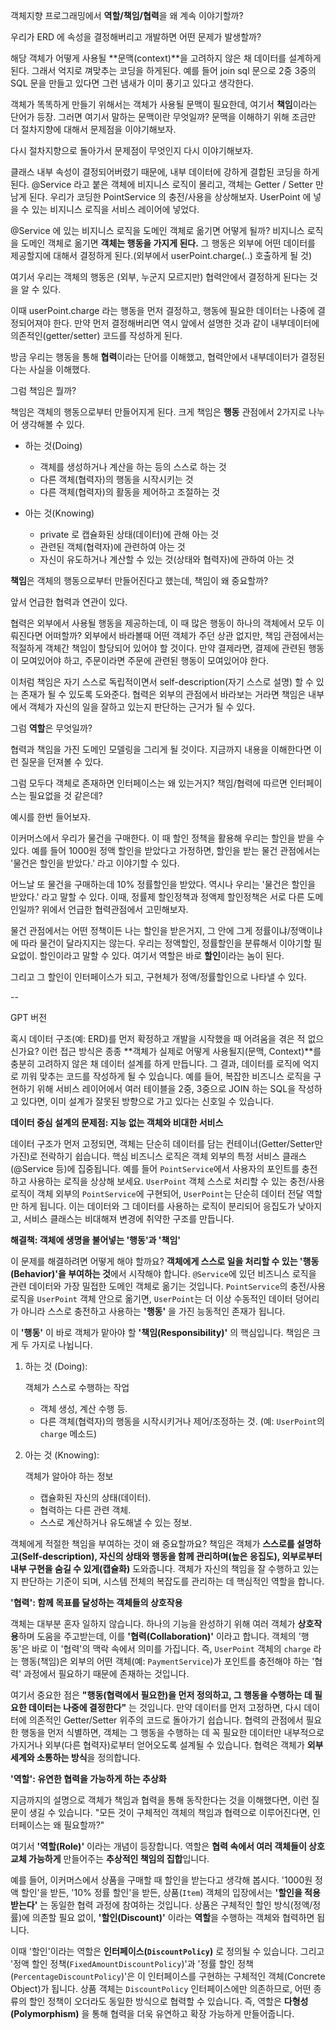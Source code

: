 

객체지향 프로그래밍에서 **역할/책임/협력**을 왜 계속 이야기할까?



우리가 ERD 에 속성을 결정해버리고 개발하면 어떤 문제가 발생할까?

해당 객체가 어떻게 사용될 **문맥(context)**을 고려하지 않은 채 데이터를 설계하게 된다. 그래서 억지로 껴맞추는 코딩을 하게된다. 예를 들어 join sql 문으로 2중 3중의 SQL 문을 만들고 있다면 그런 냄새가 이미 풍기고 있다고 생각한다.



객체가 똑똑하게 만들기 위해서는 객체가 사용될 문맥이 필요한데, 여기서 **책임**이라는 단어가 등장.
그러면 여기서 말하는 문맥이란 무엇일까? 문맥을 이해하기 위해 조금만 더 절차지향에 대해서 문제점을 이야기해보자.

다시 절차지향으로 돌아가서 문제점이 무엇인지 다시 이야기해보자.

 클래스 내부 속성이 결정되어버렸기 때문에, 내부 데이터에 강하게 결합된 코딩을 하게 된다. @Service 라고 붙은 객체에 비지니스 로직이 몰리고, 객체는 Getter / Setter 만 남게 된다. 우리가 코딩한 PointService 의 충전/사용을 상상해보자. UserPoint 에 넣을 수 있는 비지니스 로직을 서비스 레이어에 넣었다.

 @Service 에 있는 비지니스 로직을 도메인 객체로 옮기면 어떻게 될까? 비지니스 로직을 도메인 객체로 옮기면 **객체는 행동을 가지게 된다.** 그 행동은 외부에 어떤 데이터를 제공할지에 대해서 결정하게 된다.(외부에서 userPoint.charge(..) 호출하게 될 것) 

여기서 우리는 객체의 행동은 (외부, 누군지 모르지만) 협력안에서 결정하게 된다는 것을 알 수 있다. 

이때 userPoint.charge 라는 행동을 먼저 결정하고, 행동에 필요한 데이터는 나중에 결정되어져야 한다. 만약 먼저 결정해버리면 역시 앞에서 설명한 것과 같이 내부데이터에 의존적인(getter/setter) 코드를 작성하게 된다.



방금 우리는 행동을 통해 **협력**이라는 단어를 이해했고, 협력안에서 내부데이터가 결정된다는 사실을 이해했다.



그럼 책임은 뭘까? 

책임은 객체의 행동으로부터 만들어지게 된다. 크게 책임은 **행동** 관점에서 2가지로 나누어 생각해볼 수 있다.

- 하는 것(Doing)
  - 객체를 생성하거나 계산을 하는 등의 스스로 하는 것
  - 다른 객체(협력자)의 행동을 시작시키는 것
  - 다른 객체(협력자)의 활동을 제어하고 조절하는 것

- 아는 것(Knowing)
  - private 로 캡슐화된 상태(데이터)에 관해 아는 것
  - 관련된 객체(협력자)에 관련하여 아는 것
  - 자신이 유도하거나 계산할 수 있는 것(상태와 협력자)에 관하여 아는 것



**책임**은 객체의 행동으로부터 만들어진다고 했는데, 책임이 왜 중요할까? 

앞서 언급한 협력과 연관이 있다. 

 협력은 외부에서 사용될 행동을 제공하는데, 이 때 많은 행동이 하나의 객체에서 모두 이뤄진다면 어떠할까? 외부에서 바라볼때 어떤 객체가 주던 상관 없지만, 책임 관점에서는 적절하게 객체간 책임이 할당되어 있어야 할 것이다. 만약 결제라면, 결제에 관련된 행동이 모여있어야 하고, 주문이라면 주문에 관련된 행동이 모여있어야 한다. 

이처럼 책임은 자기 스스로 독립적이면서 self-description(자기 스스로 설명) 할 수 있는 존재가 될 수 있도록 도와준다. 협력은 외부의 관점에서 바라보는 거라면 책임은 내부에서 객체가 자신의 일을 잘하고 있는지 판단하는 근거가 될 수 있다.



그럼 **역할**은 무엇일까?

협력과 책임을 가진 도메인 모델링을 그리게 될 것이다. 지금까지 내용을 이해한다면 이런 질문을 던져볼 수 있다. 

그럼 모두다 객체로 존재하면 인터페이스는 왜 있는거지? 책임/협력에 따르면 인터페이스는 필요없을 것 같은데?

예시를 한번 들어보자.

이커머스에서 우리가 물건을 구매한다. 이 때 할인 정책을 활용해 우리는 할인을 받을 수 있다. 예를 들어 1000원 정액 할인을 받았다고 가정하면, 할인을 받는 물건 관점에서는 '물건은 할인을 받았다.' 라고 이야기할 수 있다.

어느날 또 물건을 구매하는데 10% 정률할인을 받았다. 역시나 우리는 '물건은 할인을 받았다.' 라고 말할 수 있다. 이때, 정률제 할인정책과 정액제 할인정책은 서로 다른 도메인일까? 위에서 언급한 협력관점에서 고민해보자. 

물건 관점에서는 어떤 정책이든 나는 할인을 받은거지, 그 안에 그게 정률이냐/정액이냐에 따라 물건이 달라지지는 않는다. 우리는 정액할인, 정률할인을 분류해서 이야기할 필요없이. 할인이라고 말할 수 있다. 여기서 역할은 바로 **할인**이라는 놈이 된다.

그리고 그 할인이 인터페이스가 되고, 구현체가 정액/정률할인으로 나타낼 수 있다.



--

GPT 버전

혹시 데이터 구조(예: ERD)를 먼저 확정하고 개발을 시작했을 때 어려움을 겪은 적 없으신가요? 이런 접근 방식은 종종 **객체가 실제로 어떻게 사용될지(문맥, Context)**를 충분히 고려하지 않은 채 데이터 설계를 하게 만듭니다. 그 결과, 데이터를 로직에 억지로 끼워 맞추는 코드를 작성하게 될 수 있습니다. 예를 들어, 복잡한 비즈니스 로직을 구현하기 위해 서비스 레이어에서 여러 테이블을 2중, 3중으로 JOIN 하는 SQL을 작성하고 있다면, 이미 설계가 잘못된 방향으로 가고 있다는 신호일 수 있습니다.

**데이터 중심 설계의 문제점: 지능 없는 객체와 비대한 서비스**

데이터 구조가 먼저 고정되면, 객체는 단순히 데이터를 담는 컨테이너(Getter/Setter만 가진)로 전락하기 쉽습니다. 핵심 비즈니스 로직은 객체 외부의 특정 서비스 클래스(@Service 등)에 집중됩니다. 예를 들어 `PointService`에서 사용자의 포인트를 충전하고 사용하는 로직을 상상해 보세요. `UserPoint` 객체 스스로 처리할 수 있는 충전/사용 로직이 객체 외부의 `PointService`에 구현되어, `UserPoint`는 단순히 데이터 전달 역할만 하게 됩니다. 이는 데이터와 그 데이터를 사용하는 로직이 분리되어 응집도가 낮아지고, 서비스 클래스는 비대해져 변경에 취약한 구조를 만듭니다.

**해결책: 객체에 생명을 불어넣는 '행동'과 '책임'**

이 문제를 해결하려면 어떻게 해야 할까요? **객체에게 스스로 일을 처리할 수 있는 '행동(Behavior)'을 부여하는 것**에서 시작해야 합니다. `@Service`에 있던 비즈니스 로직을 관련 데이터와 가장 밀접한 도메인 객체로 옮기는 것입니다. `PointService`의 충전/사용 로직을 `UserPoint` 객체 안으로 옮기면, `UserPoint`는 더 이상 수동적인 데이터 덩어리가 아니라 스스로 충전하고 사용하는 **'행동'** 을 가진 능동적인 존재가 됩니다.

이 **'행동'** 이 바로 객체가 맡아야 할 **'책임(Responsibility)'** 의 핵심입니다. 책임은 크게 두 가지로 나뉩니다.

1. 하는 것 (Doing):

   객체가 스스로 수행하는 작업

   - 객체 생성, 계산 수행 등.
   - 다른 객체(협력자)의 행동을 시작시키거나 제어/조정하는 것. (예: `UserPoint`의 `charge` 메소드)

2. 아는 것 (Knowing):

   객체가 알아야 하는 정보

   - 캡슐화된 자신의 상태(데이터).
   - 협력하는 다른 관련 객체.
   - 스스로 계산하거나 유도해낼 수 있는 정보.

객체에게 적절한 책임을 부여하는 것이 왜 중요할까요? 책임은 객체가 **스스로를 설명하고(Self-description), 자신의 상태와 행동을 함께 관리하며(높은 응집도), 외부로부터 내부 구현을 숨길 수 있게(캡슐화)** 도와줍니다. 객체가 자신의 책임을 잘 수행하고 있는지 판단하는 기준이 되며, 시스템 전체의 복잡도를 관리하는 데 핵심적인 역할을 합니다.

**'협력': 함께 목표를 달성하는 객체들의 상호작용**

객체는 대부분 혼자 일하지 않습니다. 하나의 기능을 완성하기 위해 여러 객체가 **상호작용**하며 도움을 주고받는데, 이를 **'협력(Collaboration)'** 이라고 합니다. 객체의 '행동'은 바로 이 '협력'의 맥락 속에서 의미를 가집니다. 즉, `UserPoint` 객체의 `charge` 라는 행동(책임)은 외부의 어떤 객체(예: `PaymentService`)가 포인트를 충전해야 하는 '협력' 과정에서 필요하기 때문에 존재하는 것입니다.

여기서 중요한 점은 **"행동(협력에서 필요한)을 먼저 정의하고, 그 행동을 수행하는 데 필요한 데이터는 나중에 결정한다"** 는 것입니다. 만약 데이터를 먼저 고정하면, 다시 데이터에 의존적인 Getter/Setter 위주의 코드로 돌아가기 쉽습니다. 협력의 관점에서 필요한 행동을 먼저 식별하면, 객체는 그 행동을 수행하는 데 꼭 필요한 데이터만 내부적으로 가지거나 외부(다른 협력자)로부터 얻어오도록 설계될 수 있습니다. 협력은 객체가 **외부 세계와 소통하는 방식**을 정의합니다.

**'역할': 유연한 협력을 가능하게 하는 추상화**

지금까지의 설명으로 객체가 책임과 협력을 통해 동작한다는 것을 이해했다면, 이런 질문이 생길 수 있습니다. "모든 것이 구체적인 객체의 책임과 협력으로 이루어진다면, 인터페이스는 왜 필요할까?"

여기서 **'역할(Role)'** 이라는 개념이 등장합니다. 역할은 **협력 속에서 여러 객체들이 상호 교체 가능하게** 만들어주는 **추상적인 책임의 집합**입니다.

예를 들어, 이커머스에서 상품을 구매할 때 할인을 받는다고 생각해 봅시다. '1000원 정액 할인'을 받든, '10% 정률 할인'을 받든, 상품(`Item`) 객체의 입장에서는 **'할인을 적용받는다'** 는 동일한 협력 과정에 참여하는 것입니다. 상품은 구체적인 할인 방식(정액/정률)에 의존할 필요 없이, **'할인(Discount)'** 이라는 **역할**을 수행하는 객체와 협력하면 됩니다.

이때 '할인'이라는 역할은 **인터페이스(`DiscountPolicy`)** 로 정의될 수 있습니다. 그리고 '정액 할인 정책(`FixedAmountDiscountPolicy`)'과 '정률 할인 정책(`PercentageDiscountPolicy`)'은 이 인터페이스를 구현하는 구체적인 객체(Concrete Object)가 됩니다. 상품 객체는 `DiscountPolicy` 인터페이스에만 의존하므로, 어떤 종류의 할인 정책이 오더라도 동일한 방식으로 협력할 수 있습니다. 즉, 역할은 **다형성(Polymorphism)** 을 통해 협력을 더욱 유연하고 확장 가능하게 만들어줍니다.





